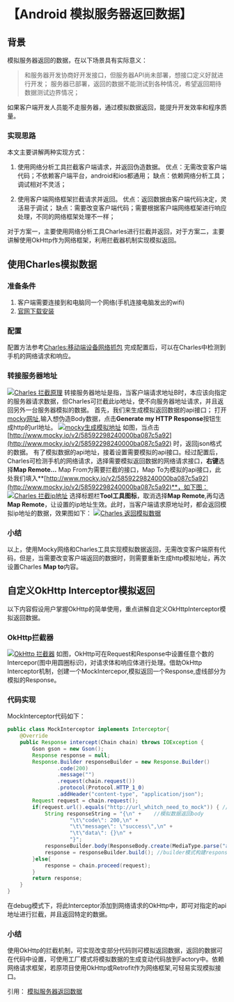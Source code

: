 

# 【Android 模拟服务器返回数据】

## 背景

模拟服务器返回的数据，在以下场景具有实际意义：

> 和服务器开发协商好开发接口，但服务器API尚未部署，想接口定义好就进行开发；
> 服务器已部署，返回的数据不能测试到各种情况，希望返回期待数据测试边界情况；

如果客户端开发人员能不走服务器，通过模拟数据返回，能提升开发效率和程序质量。

### 实现思路

本文主要讲解两种实现方式：

1.  使用网络分析工具拦截客户端请求，并返回伪造数据。
    优点：无需改变客户端代码；不依赖客户端平台，android和ios都通用；
    缺点：依赖网络分析工具；调试相对不灵活；

2.  使用客户端网络框架拦截请求并返回。
    优点：返回数据由客户端代码决定，灵活易于调试；
    缺点：需要改变客户端代码；需要根据客户端网络框架进行响应处理，不同的网络框架处理不一样；

对于方案一，主要使用网络分析工具Charles进行拦截并返回，对于方案二，主要讲解使用OkHttp作为网络框架，利用拦截器机制实现模拟返回。

## 使用Charles模拟数据

### 准备条件

1.  客户端需要连接到和电脑同一个网络(手机连接电脑发出的wifi)
2.  [官网下载安装](https://www.charlesproxy.com/download/)

### 配置

配置方法参考[Charles:移动端设备网络抓包](http://shinelw.com/2016/04/21/about-charles/)
完成配置后，可以在Charles中检测到手机的网络请求和响应。

### 转接服务器地址

[![Charles 拦截原理](http://img.blog.csdn.net/20180116220832800?watermark/2/text/aHR0cDovL2Jsb2cuY3Nkbi5uZXQvbW9pcmEzMw==/font/5a6L5L2T/fontsize/400/fill/I0JBQkFCMA==/dissolve/70/gravity/SouthEast)](http://img.blog.csdn.net/20180116220832800?watermark/2/text/aHR0cDovL2Jsb2cuY3Nkbi5uZXQvbW9pcmEzMw==/font/5a6L5L2T/fontsize/400/fill/I0JBQkFCMA==/dissolve/70/gravity/SouthEast) 
转接服务器地址是指，当客户端请求地址B时，本应该向指定的服务器请求数据，但Charles可拦截此ip地址，使不向服务器地址请求，并且返回另外一台服务器模拟的数据。
首先，我们来生成模拟返回数据的api接口；
打开[mocky网址](http://www.mocky.io/),输入想伪造Body数据，点击**Generate my HTTP Response**按钮生成http的url地址。
[![mocky生成模拟地址](http://img.blog.csdn.net/20180116220826110?watermark/2/text/aHR0cDovL2Jsb2cuY3Nkbi5uZXQvbW9pcmEzMw==/font/5a6L5L2T/fontsize/400/fill/I0JBQkFCMA==/dissolve/70/gravity/SouthEast)](http://img.blog.csdn.net/20180116220826110?watermark/2/text/aHR0cDovL2Jsb2cuY3Nkbi5uZXQvbW9pcmEzMw==/font/5a6L5L2T/fontsize/400/fill/I0JBQkFCMA==/dissolve/70/gravity/SouthEast) 
如图，当点击[http://www.mocky.io/v2/58592298240000ba087c5a92](http://www.mocky.io/v2/58592298240000ba087c5a92) 时，返回json格式的数据。
有了模拟数据的api地址，接着设置需要模拟的api接口。经过配置后，Charles可检测手机的网络请求，选择需要模拟返回数据的网络请求接口，**右键**选择**Map Remote…**
Map From为需要拦截的接口，Map To为模拟的api接口，此处我们填入**[http://www.mocky.io/v2/58592298240000ba087c5a92](http://www.mocky.io/v2/58592298240000ba087c5a92)**，如下图：
[![Charles 拦截ip地址](http://img.blog.csdn.net/20180116220820038?watermark/2/text/aHR0cDovL2Jsb2cuY3Nkbi5uZXQvbW9pcmEzMw==/font/5a6L5L2T/fontsize/400/fill/I0JBQkFCMA==/dissolve/70/gravity/SouthEast)](http://img.blog.csdn.net/20180116220820038?watermark/2/text/aHR0cDovL2Jsb2cuY3Nkbi5uZXQvbW9pcmEzMw==/font/5a6L5L2T/fontsize/400/fill/I0JBQkFCMA==/dissolve/70/gravity/SouthEast) 
选择标题栏**Tool工具图标**，取消选择**Map Remote**,再勾选**Map Remote**，让设置的ip地址生效。此时，当客户端请求原地址时，都会返回模拟ip地址的数据，效果图如下：
[![Charles 返回模拟数据](http://img.blog.csdn.net/20180116220812454?watermark/2/text/aHR0cDovL2Jsb2cuY3Nkbi5uZXQvbW9pcmEzMw==/font/5a6L5L2T/fontsize/400/fill/I0JBQkFCMA==/dissolve/70/gravity/SouthEast)](http://img.blog.csdn.net/20180116220812454?watermark/2/text/aHR0cDovL2Jsb2cuY3Nkbi5uZXQvbW9pcmEzMw==/font/5a6L5L2T/fontsize/400/fill/I0JBQkFCMA==/dissolve/70/gravity/SouthEast) 

### 小结

以上，使用Mocky网络和Charles工具实现模拟数据返回，无需改变客户端原有代码，但是，当需要改变客户端返回的数据时，则需要重新生成http模拟地址，再次设置Charles **Map to**内容。

## 自定义OkHttp Interceptor模拟返回

以下内容假设用户掌握OkHttp的简单使用，重点讲解自定义OkHttpInterceptor模拟返回数据。

### OkHttp拦截器

[![OkHttp 拦截器](http://img.blog.csdn.net/20180116220804324?watermark/2/text/aHR0cDovL2Jsb2cuY3Nkbi5uZXQvbW9pcmEzMw==/font/5a6L5L2T/fontsize/400/fill/I0JBQkFCMA==/dissolve/70/gravity/SouthEast)](http://img.blog.csdn.net/20180116220804324?watermark/2/text/aHR0cDovL2Jsb2cuY3Nkbi5uZXQvbW9pcmEzMw==/font/5a6L5L2T/fontsize/400/fill/I0JBQkFCMA==/dissolve/70/gravity/SouthEast) 
如图，OkHttp可在Request和Response中设置任意个数的Intercepor(图中用圆圈标识)，对请求体和响应体进行处理。借助OkHttp Interceptor机制，创建一个MockIntercepor,模拟返回一个Response,虚线部分为模拟的Response。

### 代码实现

MockInterceptor代码如下：

```java
public class MockInterceptor implements Interceptor{
    @Override
    public Response intercept(Chain chain) throws IOException {
        Gson gson = new Gson();
        Response response = null;
        Response.Builder responseBuilder = new Response.Builder()
                .code(200)
                .message("")
                .request(chain.request())
                .protocol(Protocol.HTTP_1_0)
                .addHeader("content-type", "application/json");
        Request request = chain.request();
        if(request.url().equals("http://url_whitch_need_to_mock")) { //拦截指定地址
            String responseString = "{\n" +    //模拟数据返回body
                    "\t\"code\": 200,\n" +
                    "\t\"message\": \"success\",\n" +
                    "\t\"data\": {}\n" +
                    "}";
            responseBuilder.body(ResponseBody.create(MediaType.parse("application/json"), responseString.getBytes()));//将数据设置到body中
            response = responseBuilder.build(); //builder模式构建response
        }else{
            response = chain.proceed(request);
        }
        return response;
    }
}
```

在debug模式下，将此Interceptor添加到网络请求的OkHttp中，即可对指定的api地址进行拦截，并且返回特定的数据。

### 小结

使用OkHttp的拦截机制，可实现改变部分代码则可模拟返回数据，返回的数据可在代码中设置，可使用工厂模式将模拟数据的生成变动代码放到Factory中。依赖网络请求框架，若原项目使用OkHttp或Retrofit作为网络框架,可轻易实现模拟接口。


引用：
[模拟服务器返回数据](https://yuanjunli.github.io/2016/12/15/%E6%A8%A1%E6%8B%9F%E6%9C%8D%E5%8A%A1%E5%99%A8%E8%BF%94%E5%9B%9E%E6%95%B0%E6%8D%AE/)



